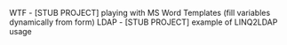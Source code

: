 WTF - [STUB PROJECT] playing with MS Word Templates (fill variables dynamically from form)
LDAP - [STUB PROJECT] example of LINQ2LDAP usage
